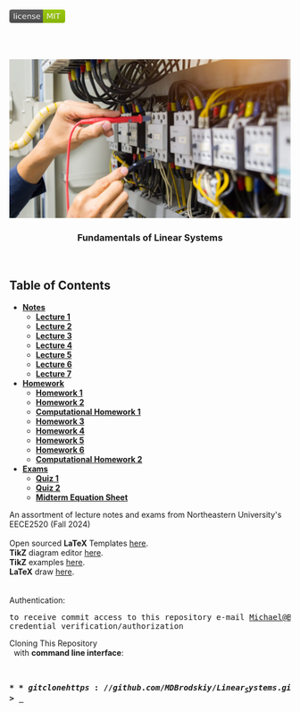 <!-- PROJECT LOGO -->
<br />
<p align="left">
  <a href="https://github.com/MDBrodskiy/Linear_Systems/tree/master/LICENSE">
    <img src="images/LicenseImage.svg" alt="license" width="100" height="24"></a>
</p>
<br/>
<br/>

<!-- BACKGROUND & TITLE -->
<p align="center">
  <a href="https://github.com/MDBrodskiy/Linear_Systems">
    <img src="images/background.png" alt="background">
  </a>
  <h3 align="center">Fundamentals of Linear Systems</h3>
<br />
</p>

<!-- TABLE OF CONTENTS -->
## Table of Contents

* [**Notes**](https://github.com/MDBrodskiy/Linear_Systems/tree/master/Notes/)
    * [**Lecture 1**](https://github.com/MDBrodskiy/Linear_Systems/tree/master/Notes/Lecture1.pdf)
    * [**Lecture 2**](https://github.com/MDBrodskiy/Linear_Systems/tree/master/Notes/Lecture2.pdf)
    * [**Lecture 3**](https://github.com/MDBrodskiy/Linear_Systems/tree/master/Notes/Lecture3.pdf)
    * [**Lecture 4**](https://github.com/MDBrodskiy/Linear_Systems/tree/master/Notes/Lecture4.pdf)
    * [**Lecture 5**](https://github.com/MDBrodskiy/Linear_Systems/tree/master/Notes/Lecture5.pdf)
    * [**Lecture 6**](https://github.com/MDBrodskiy/Linear_Systems/tree/master/Notes/Lecture6.pdf)
    * [**Lecture 7**](https://github.com/MDBrodskiy/Linear_Systems/tree/master/Notes/Lecture7.pdf)
* [**Homework**](https://github.com/MDBrodskiy/Linear_Systems/tree/master/Homework/)
    * [**Homework 1**](https://github.com/MDBrodskiy/Linear_Systems/tree/master/Homework/Homework1.pdf)
    * [**Homework 2**](https://github.com/MDBrodskiy/Linear_Systems/tree/master/Homework/Homework2.pdf)
    * [**Computational Homework 1**](https://github.com/MDBrodskiy/Linear_Systems/tree/master/Homework/ComputationalHW1.pdf)
    * [**Homework 3**](https://github.com/MDBrodskiy/Linear_Systems/tree/master/Homework/Homework3.pdf)
    * [**Homework 4**](https://github.com/MDBrodskiy/Linear_Systems/tree/master/Homework/Homework4.pdf)
    * [**Homework 5**](https://github.com/MDBrodskiy/Linear_Systems/tree/master/Homework/Homework5.pdf)
    * [**Homework 6**](https://github.com/MDBrodskiy/Linear_Systems/tree/master/Homework/Homework6.pdf)
    * [**Computational Homework 2**](https://github.com/MDBrodskiy/Linear_Systems/tree/master/Homework/ComputationalHW2.pdf)
* [**Exams**](https://github.com/MDBrodskiy/Linear_Systems/tree/master/Exams/)
    * [**Quiz 1**](https://github.com/MDBrodskiy/Linear_Systems/tree/master/Exams/Quiz1.pdf)
    * [**Quiz 2**](https://github.com/MDBrodskiy/Linear_Systems/tree/master/Exams/Quiz2.pdf)
    * [**Midterm Equation Sheet**](https://github.com/MDBrodskiy/Linear_Systems/tree/master/Exams/MidtermEquationSheet.pdf)

<!--
  * [**Chapter 1**](#Notes/Chapter\ 1)
* [**Exams**](#Exams)
* [**Projects**](#Projects)
-->


An assortment of lecture notes and exams from Northeastern University's EECE2520 (Fall 2024)
<br/> <br/> 
Open sourced **LaTeX** Templates [here](https://www.latextemplates.com/).
<br/>
**TikZ** diagram editor [here](https://www.mathcha.io/editor).
<br/>
**TikZ** examples [here](https://www.texample.net/tikz/example).
<br/>
**LaTeX** draw [here](https://www.latexdraw.com/).
<br/> <br/> <br/>
Authentication:   
    <pre>to receive commit access to this repository e-mail Michael@Brodskiy.com for credential verification/authorization</pre>

Cloning This Repository
</br>&nbsp;&nbsp;with **command line interface**:
    <pre>    
    **$** git clone https://github.com/MDBrodskiy/Linear_Systems.git    
    **$** **>**  **_**
    </pre>
